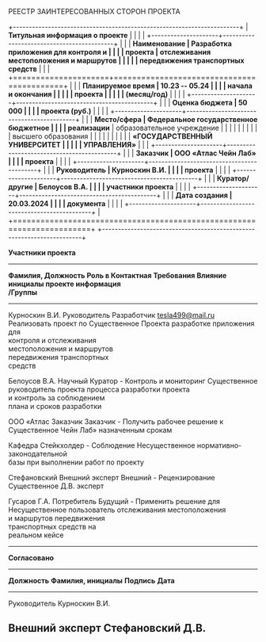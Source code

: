 РЕЕСТР ЗАИНТЕРЕСОВАННЫХ СТОРОН ПРОЕКТА

+-----------------------------------------------------------------------+
| **Титульная информация о проекте**                                    |
|                                                                       |
| +---------------------+-------------------------------------------+   |
| | **Наименование      | **Разработка приложения для контроля и    |   |
| | проекта**           | отслеживания местоположения и маршрутов   |   |
| |                     | передвижения транспортных средств**       |   |
| +=====================+===========================================+   |
| | **Планируемое время | **10.23 -- 05.24**                        |   |
| | начала и окончания  |                                           |   |
| | проекта             |                                           |   |
| | (месяц/год)**       |                                           |   |
| +---------------------+-------------------------------------------+   |
| | **Оценка бюджета    | **50 000**                                |   |
| | проекта (руб.)**    |                                           |   |
| +---------------------+-------------------------------------------+   |
| | **Место/сфера       | Федеральное государственное бюджетное     |   |
| | реализации**        | образовательное учреждение                |   |
| |                     |                                           |   |
| |                     | высшего образования                       |   |
| |                     |                                           |   |
| |                     | **«ГОСУДАРСТВЕННЫЙ УНИВЕРСИТЕТ            |   |
| |                     | УПРАВЛЕНИЯ»**                             |   |
| +---------------------+-------------------------------------------+   |
| | **Заказчик          | **ООО «Атлас Чейн Лаб»**                  |   |
| | проекта**           |                                           |   |
| +---------------------+-------------------------------------------+   |
| | **Руководитель      | **Курноскин В.И.**                        |   |
| | проекта**           |                                           |   |
| +---------------------+-------------------------------------------+   |
| | **Куратор/другие    | **Белоусов В.А.**                         |   |
| | участники проекта** |                                           |   |
| +---------------------+-------------------------------------------+   |
| | **Дата создания     | **20.03.2024**                            |   |
| | документа**         |                                           |   |
| +---------------------+-------------------------------------------+   |
+=======================================================================+
+-----------------------------------------------------------------------+

**Участники проекта**

  --------------------------------------------------------------------------------------------------------------
  **Фамилия,     **Должность**   **Роль в       **Контактная       **Требования**               **Влияние**
  инициалы                       проекте**      информация**                                    
  /Группы**                                                                                     
  -------------- --------------- -------------- ------------------ ---------------------------- ----------------
  Курноскин В.И. Руководитель    Разработчик    tesla499@mail.ru   Реализовать проект по        Существенное
                 Проекта                                           разработке приложения для    
                                                                   контроля и отслеживания      
                                                                   местоположения и маршрутов   
                                                                   передвижения транспортных    
                                                                   средств                      

  Белоусов В.А.  Научный         Куратор        \-                 Контроль и мониторинг        Существенное
                 руководитель    проекта                           процесса разработки проекта  
                                                                   и контроль за соблюдением    
                                                                   плана и сроков разработки    

  ООО «Атлас     Заказчик        Заказчик       \-                 Получить рабочее решение к   Существенное
  Чейн Лаб»                                                        назначенным срокам           

  Кафедра                        Стейкхолдер    \-                 Соблюдение                   Несущественное
                                                                   нормативно-законодательной   
                                                                   базы при выполнении работ по 
                                                                   проекту                      

  Стефановский   Внешний эксперт Внешний        \-                 Рецензирование               Существенное
  Д.В.                           эксперт                                                        

  Гусаров Г.А.   Потребитель     Будущий        \-                 Применить решение для        Несущественное
                                 пользователь                      отслеживания местоположения  
                                                                   и маршрутов передвижения     
                                                                   транспортных средств на      
                                                                   реальном кейсе               

                                                                                                

                                                                                                
  --------------------------------------------------------------------------------------------------------------

**Согласовано**

  ------------------------------------------------------------------------
  **Должность**     **Фамилия, инициалы**   **Подпись**         **Дата**
  ----------------- ----------------------- ------------------- ----------
  Руководитель      Курноскин В.И.                              

  Внешний эксперт   Стефановский Д.В.                           
  ------------------------------------------------------------------------
